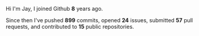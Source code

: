 Hi I'm Jay, I joined Github **8** years ago.

Since then I've pushed **899** commits, opened **24** issues, submitted **57** pull requests, and contributed to **15** public repositories.
